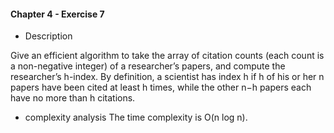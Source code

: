 #### Chapter 4 - Exercise 7 
* Description

Give an efficient algorithm to take the array of citation counts (each count
is a non-negative integer) of a researcher’s papers, and compute the researcher’s
h-index. By definition, a scientist has index h if h of his or her n papers have
been cited at least h times, while the other n−h papers each have no more than
h citations.

* complexity analysis
  The time complexity is O(n log n).